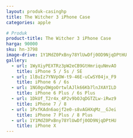 ```yaml
---
layout: produk-casinghp
title: The Witcher 3 iPhone Case
categories: apple

# Produk
product-title: The Witcher 3 iPhone Case
harga: 90000
sku: hn-3798
image-drive: 1Y1MdZ0PxBny78YlUwDfj0OD9NjqDPtHU
gallery:
  - url: 1WyXiyPEXTRz3pW2eCB9GtHmriquNmvAO
    title: iPhone 5 / 5s / SE
  - url: 1lBuIz7YNVpOW-t9-46E-uCwSY04jx_F9
    title: iPhone 6 / 6s
  - url: 1NG0gvDWgoOrtwlAJlk66Kb7lnJXAYILD
    title: iPhone 6 Plus / 6s Plus
  - url: 1DkUf_T2r4x_4P2v9bOJqDGTZLw-iRwz9
    title: iPhone 7 / 8
  - url: 1PxfKAdn6aojf2e0-s8vAGHXqMz__GJei
    title: iPhone 7 Plus / 8 Plus
  - url: 1Y1MdZ0PxBny78YlUwDfj0OD9NjqDPtHU
    title: iPhone X
---
```

